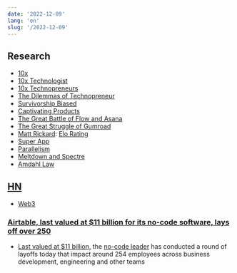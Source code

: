 ```yaml
---
date: '2022-12-09'
lang: 'en'
slug: '/2022-12-09'
---
```


## Research

- [10x](./../.././docs/pages/10x.md)
- [10x Technologist](./../.././docs/pages/10x%20Technologist.md)
- [10x Technopreneurs](./../.././docs/pages/10x%20Technopreneurs.md)
- [The Dilemmas of Technopreneur](./../.././docs/pages/The%20Dilemmas%20of%20Technopreneur.md)
- [Survivorship Biased](./../.././docs/pages/Survivorship%20Biased.md)
- [Captivating Products](./../.././docs/pages/Captivating%20Products.md)
- [The Great Battle of Flow and Asana](./../.././docs/pages/The%20Great%20Battle%20of%20Flow%20and%20Asana.md)
- [The Great Struggle of Gumroad](./../.././docs/pages/The%20Great%20Struggle%20of%20Gumroad.md)
- [Matt Rickard](./../.././docs/pages/Matt%20Rickard.md): [Elo Rating](./../.././docs/pages/Elo%20Rating.md)
- [Super App](./../.././docs/pages/Super%20App.md)
- [Parallelism](./../.././docs/pages/Parallelism.md)
- [Meltdown and Spectre](./../.././docs/pages/Meltdown%20and%20Spectre.md)
- [Amdahl Law](./../.././docs/pages/Amdahl%20Law.md)

## [HN](./../.././docs/pages/Hacker%20News.md)

- [Web3](./../.././docs/pages/Web3.md)

### [Airtable, last valued at $11 billion for its no-code software, lays off over 250](https://techcrunch.com/2022/12/08/airtable-layoffs/?guccounter=1)

- [Last valued at $11 billion,](https://www.cnbc.com/2021/12/13/low-code-software-start-up-airtable-worth-11-billion-in-new-funding.html) the [no-code leader](https://techcrunch.com/2021/03/15/airtable-is-now-valued-at-5-77b-with-a-fresh-270-million-in-series-e-funding/) has conducted a round of layoffs today that impact around 254 employees across business development, engineering and other teams

<head>
  <html lang="en-US"/>
</head>
